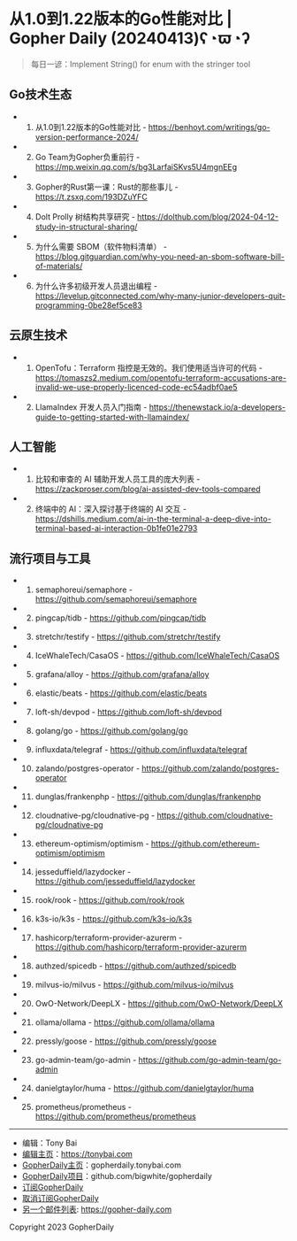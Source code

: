 # 从1.0到1.22版本的Go性能对比 | Gopher Daily (20240413)ʕ◔ϖ◔ʔ

>每日一谚：Implement String() for enum with the stringer tool

## Go技术生态


- 1. 从1.0到1.22版本的Go性能对比 - https://benhoyt.com/writings/go-version-performance-2024/

- 2. Go Team为Gopher负重前行 - https://mp.weixin.qq.com/s/bg3LarfaiSKvs5U4mgnEEg

- 3. Gopher的Rust第一课：Rust的那些事儿 - https://t.zsxq.com/193DZuYFC

- 4. Dolt Prolly 树结构共享研究 - https://dolthub.com/blog/2024-04-12-study-in-structural-sharing/

- 5. 为什么需要 SBOM（软件物料清单） - https://blog.gitguardian.com/why-you-need-an-sbom-software-bill-of-materials/

- 6. 为什么许多初级开发人员退出编程 - https://levelup.gitconnected.com/why-many-junior-developers-quit-programming-0be28ef5ce83


## 云原生技术


- 1. OpenTofu：Terraform 指控是无效的。我们使用适当许可的代码 - https://tomaszs2.medium.com/opentofu-terraform-accusations-are-invalid-we-use-properly-licenced-code-ec54adbf0ae5

- 2. LlamaIndex 开发人员入门指南 - https://thenewstack.io/a-developers-guide-to-getting-started-with-llamaindex/


## 人工智能


- 1. 比较和审查的 AI 辅助开发人员工具的庞大列表 - https://zackproser.com/blog/ai-assisted-dev-tools-compared

- 2. 终端中的 AI：深入探讨基于终端的 AI 交互 - https://dshills.medium.com/ai-in-the-terminal-a-deep-dive-into-terminal-based-ai-interaction-0b1fe01e2793


## 流行项目与工具


- 1. semaphoreui/semaphore - https://github.com/semaphoreui/semaphore

- 2. pingcap/tidb - https://github.com/pingcap/tidb

- 3. stretchr/testify - https://github.com/stretchr/testify

- 4. IceWhaleTech/CasaOS - https://github.com/IceWhaleTech/CasaOS

- 5. grafana/alloy - https://github.com/grafana/alloy

- 6. elastic/beats - https://github.com/elastic/beats

- 7. loft-sh/devpod - https://github.com/loft-sh/devpod

- 8. golang/go - https://github.com/golang/go

- 9. influxdata/telegraf - https://github.com/influxdata/telegraf

- 10. zalando/postgres-operator - https://github.com/zalando/postgres-operator

- 11. dunglas/frankenphp - https://github.com/dunglas/frankenphp

- 12. cloudnative-pg/cloudnative-pg - https://github.com/cloudnative-pg/cloudnative-pg

- 13. ethereum-optimism/optimism - https://github.com/ethereum-optimism/optimism

- 14. jesseduffield/lazydocker - https://github.com/jesseduffield/lazydocker

- 15. rook/rook - https://github.com/rook/rook

- 16. k3s-io/k3s - https://github.com/k3s-io/k3s

- 17. hashicorp/terraform-provider-azurerm - https://github.com/hashicorp/terraform-provider-azurerm

- 18. authzed/spicedb - https://github.com/authzed/spicedb

- 19. milvus-io/milvus - https://github.com/milvus-io/milvus

- 20. OwO-Network/DeepLX - https://github.com/OwO-Network/DeepLX

- 21. ollama/ollama - https://github.com/ollama/ollama

- 22. pressly/goose - https://github.com/pressly/goose

- 23. go-admin-team/go-admin - https://github.com/go-admin-team/go-admin

- 24. danielgtaylor/huma - https://github.com/danielgtaylor/huma

- 25. prometheus/prometheus - https://github.com/prometheus/prometheus


----

- 编辑：Tony Bai
- [编辑主页](https://tonybai.com)：https://tonybai.com
- [GopherDaily主页](https://gopherdaily.tonybai.com)：gopherdaily.tonybai.com
- [GopherDaily项目](https://github.com/bigwhite/gopherdaily)：github.com/bigwhite/gopherdaily
- [订阅GopherDaily](https://gopherdaily.tonybai.com/subscribe)
- [取消订阅GopherDaily](https://gopherdaily.tonybai.com/unsubscribe)
- [另一个邮件列表](https://gopher-daily.com): https://gopher-daily.com

Copyright 2023 GopherDaily
